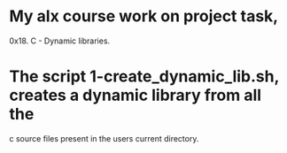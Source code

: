 # My alx course work on project task,
0x18. C - Dynamic libraries.

# The script 1-create_dynamic_lib.sh, creates a dynamic library from all the
c source files present in the users current directory.